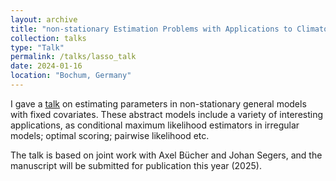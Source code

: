 ```yaml
---
layout: archive
title: "non-stationary Estimation Problems with Applications to Climatology"
collection: talks
type: "Talk"
permalink: /talks/lasso_talk
date: 2024-01-16
location: "Bochum, Germany"
---
```


I gave a [talk](../files/non_stat.pdf) on estimating parameters in non-stationary general models with fixed covariates. These abstract models include a variety of interesting applications, as conditional maximum likelihood estimators in irregular models; optimal scoring; pairwise likelihood etc.

The talk is based on joint work with Axel Bücher and Johan Segers, and the manuscript will be submitted for publication this year (2025). 